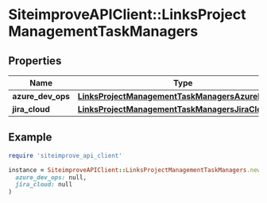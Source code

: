 # SiteimproveAPIClient::LinksProjectManagementTaskManagers

## Properties

| Name | Type | Description | Notes |
| ---- | ---- | ----------- | ----- |
| **azure_dev_ops** | [**LinksProjectManagementTaskManagersAzureDevOps**](LinksProjectManagementTaskManagersAzureDevOps.md) |  | [optional] |
| **jira_cloud** | [**LinksProjectManagementTaskManagersJiraCloud**](LinksProjectManagementTaskManagersJiraCloud.md) |  | [optional] |

## Example

```ruby
require 'siteimprove_api_client'

instance = SiteimproveAPIClient::LinksProjectManagementTaskManagers.new(
  azure_dev_ops: null,
  jira_cloud: null
)
```

